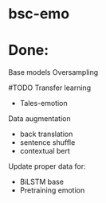 # bsc-emo

# Done:
Base models
Oversampling

#TODO
Transfer learning
- Tales-emotion

Data augmentation
- back translation
- sentence shuffle
- contextual bert

Update proper data for:
- BiLSTM base
- Pretraining emotion